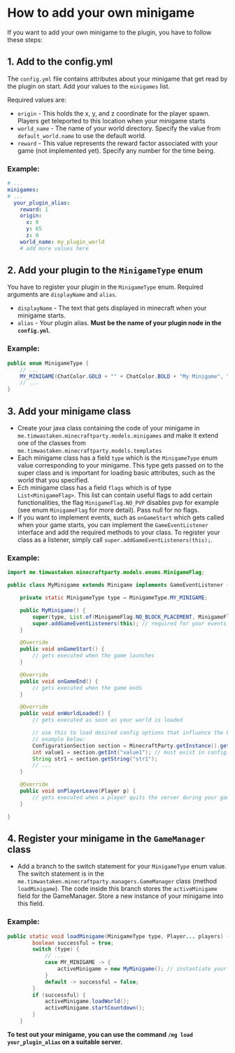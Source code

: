 # How to add your own minigame

If you want to add your own minigame to the plugin, you have to follow these steps:



## 1. Add to the config.yml

   The `config.yml` file contains attributes about your minigame that get read by the plugin on start. Add your values to the `minigames` list.
   
   Required values are:
   
   - `origin` - This holds the x, y, and z coordinate for the player spawn. Players get teleported to this location when your minigame starts
   - `world_name` - The name of your world directory. Specify the value from `default_world.name` to use the default world.
   - `reward` - This value represents the reward factor associated with your game (not implemented yet). Specify any number for the time being.

### Example:

```yml
# ...
minigames:
# ...
  your_plugin_alias:
    reward: 1
    origin:
      x: 0
      y: 65
      z: 0
    world_name: my_plugin_world
    # add more values here
```



## 2. Add your plugin to the `MinigameType` enum

   You have to register your plugin in the `MinigameType` enum. Required arguments are `displayName` and `alias`.
   
   - `displayName` - The text that gets displayed in minecraft when your minigame starts.
   - `alias` - Your plugin alias. **Must be the name of your plugin node in the `config.yml`**.

### Example:
```java
public enum MinigameType {
    // ...
    MY_MINIGAME(ChatColor.GOLD + "" + ChatColor.BOLD + "My Minigame", "your_plugin_alias");
    // ...
}
```

## 3. Add your minigame class

   - Create your java class containing the code of your minigame in `me.timwastaken.minecraftparty.models.minigames` and make it extend one of the classes from `me.timwastaken.minecraftparty.models.templates`
   - Each minigame class has a field `type` which is the `MinigameType` enum value corresponding to your minigame. This type gets passed on to the super class and is important for loading basic attributes, such as the world that you specified.
   - Ech minigame class has a field `flags` which is of type `List<MinigameFlag>`. This list can contain useful flags to add certain functionalities, the flag `MinigameFlag.NO_PVP` disables pvp for example (see enum `MinigameFlag` for more detail). Pass null for no flags.
   - If you want to implement events, such as `onGameStart` which gets called when your game starts, you can implement the `GameEventListener` interface and add the required methods to your class. To register your class as a listener, simply call `super.addGameEventListeners(this);`.

### Example:

```java
import me.timwastaken.minecraftparty.models.enums.MinigameFlag;

public class MyMinigame extends Minigame implements GameEventListener {

    private static MinigameType type = MinigameType.MY_MINIGAME;

    public MyMinigame() {
        super(type, List.of(MinigameFlag.NO_BLOCK_PLACEMENT, MinigameFlag.NO_BLOCK_BREAKING));
        super.addGameEventListeners(this); // required for your events to work
    }

    @Override
    public void onGameStart() {
        // gets executed when the game launches
    }

    @Override
    public void onGameEnd() {
        // gets executed when the game ends
    }

    @Override
    public void onWorldLoaded() {
        // gets executed as soon as your world is loaded

        // use this to load desired config options that influence the behavior of your plugin
        // example below:
        ConfigurationSection section = MinecraftParty.getInstance().getConfig().getConfigurationSection("minigames." + type.getAlias());
        int value1 = section.getInt("value1"); // must exist in config.yml under minigames.your_plugin_alias
        String str1 = section.getString("str1");
        // ...
    }

    @Override
    public void onPlayerLeave(Player p) {
        // gets executed when a player quits the server during your game
    }

}
```

## 4. Register your minigame in the `GameManager` class

   - Add a branch to the switch statement for your `MinigameType` enum value. The switch statement is in the `me.timwastaken.minecraftparty.managers.GameManager` class (method `loadMinigame`). The code inside this branch stores the `activeMinigame` field for the GameManager. Store a new instance of your minigame into this field.

### Example:
    
```java
public static void loadMinigame(MinigameType type, Player... players) {
        boolean successful = true;
        switch (type) {
            // ...
            case MY_MINIGAME -> {
                activeMinigame = new MyMinigame(); // instantiate your minigame here and store it in the activeMinigame field
            }
            default -> successful = false;
        }
        if (successful) {
            activeMinigame.loadWorld();
            activeMinigame.startCountdown();
        }
    }
```
**To test out your minigame, you can use the command `/mg load your_plugin_alias` on a suitable server.**

